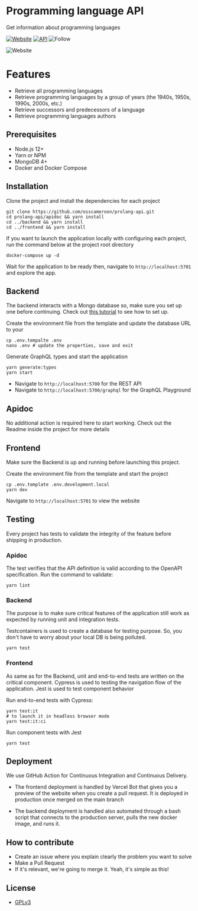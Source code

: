 # Programming language API

Get information about programming languages

[![Website](https://github.com/osscameroon/prolang-api/actions/workflows/ci-web.yml/badge.svg)](https://github.com/osscameroon/prolang-api/actions/workflows/ci-web.yml)
[![API](https://github.com/osscameroon/prolang-api/actions/workflows/ci-api.yml/badge.svg)](https://github.com/osscameroon/prolang-api/actions/workflows/ci-api.yml)
![Follow](https://img.shields.io/twitter/follow/osscameroon?style=social)

![Website](https://prolanghistory.com/assets/img/og.png)

# Features
- Retrieve all programming languages
- Retrieve programming languages by a group of years (the 1940s, 1950s, 1990s, 2000s, etc.)
- Retrieve successors and predecessors of a language
- Retrieve programming languages authors

## Prerequisites
- Node.js 12+
- Yarn or NPM
- MongoDB 4+
- Docker and Docker Compose

## Installation
Clone the project and install the dependencies for each project
```shell
git clone https://github.com/osscameroon/prolang-api.git
cd prolang-api/apidoc && yarn install
cd ../backend && yarn install
cd ../frontend && yarn install
```
If you want to launch the application locally with configuring each project, run the command below
at the project root directory
```shell
docker-compose up -d
```
Wait for the application to be ready then, navigate to `http://localhost:5701` and explore the app.

## Backend
The backend interacts with a Mongo database so, make sure you set up one before continuing.
Check out [this tutorial](https://blog.tericcabrel.com/enable-authentication-and-authorization-on-mongodb/) to see how to set up.

Create the environment file from the template and update the database URL to your
```shell
cp .env.tempalte .env
nano .env # update the properties, save and exit
```
Generate GraphQL types and start the application
```shell
yarn generate:types
yarn start
```
- Navigate to `http://localhost:5700` for the REST API
- Navigate to `http://localhost:5700/graphql` for the GraphQL Playground

## Apidoc
No additional action is required here to start working. 
Check out the Readme inside the project for more details

## Frontend
Make sure the Backend is up and running before launching this project.

Create the environment file from the template and start the project
```shell
cp .env.template .env.development.local
yarn dev
```
Navigate to `http://localhost:5701` to view the website

## Testing
Every project has tests to validate the integrity of the feature before shipping in production.

### Apidoc
The test verifies that the API definition is valid according to the OpenAPI specification.
Run the command to validate:
```shell
yarn lint
```

### Backend
The purpose is to make sure critical features of the application still work as expected by running
unit and integration tests.

Testcontainers is used to create a database for testing purpose.
So, you don't have to worry about your local DB is being polluted.
```shell
yarn test
```

### Frontend
As same as for the Backend, unit and end-to-end tests are written on the critical component.
Cypress is used to testing the navigation flow of the application.
Jest is used to test component behavior

Run end-to-end tests with Cypress:
```shell
yarn test:it
# to launch it in headless browser mode
yarn test:it:ci 
```

Run component tests with Jest
```shell
yarn test
```

## Deployment
We use GitHub Action for Continuous Integration and Continuous Delivery.

- The frontend deployment is handled by Vercel Bot that gives you a preview of the website
  when you create a pull request. It is deployed in production once merged on the main branch


- The backend deployment is handled also automated through a bash script that connects to the production server, pulls the new docker image, and runs it.

## How to contribute

- Create an issue where you explain clearly the problem you want to solve
- Make a Pull Request
- If it's relevant, we're going to merge it.
  Yeah, it's simple as this!


## License

- [GPLv3](https://www.gnu.org/licenses/gpl-3.0-standalone.html)
